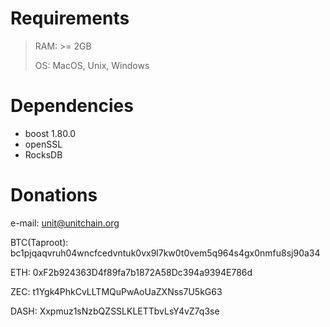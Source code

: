 # Requirements

> RAM: >= 2GB 
>
> OS: MacOS, Unix, Windows

# Dependencies 

* boost 1.80.0
* openSSL
* RocksDB

# Donations
e-mail: unit@unitchain.org

BTC(Taproot): bc1pjqaqvruh04wncfcedvntuk0vx9l7kw0t0vem5q964s4gx0nmfu8sj90a34

ETH: 0xF2b924363D4f89fa7b1872A58Dc394a9394E786d

ZEC: t1Ygk4PhkCvLLTMQuPwAoUaZXNss7U5kG63

DASH: Xxpmuz1sNzbQZSSLKLETTbvLsY4vZ7q3se
